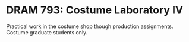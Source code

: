 # DRAM 793: Costume Laboratory IV

Practical work in the costume shop though production assignments. Costume graduate students only.